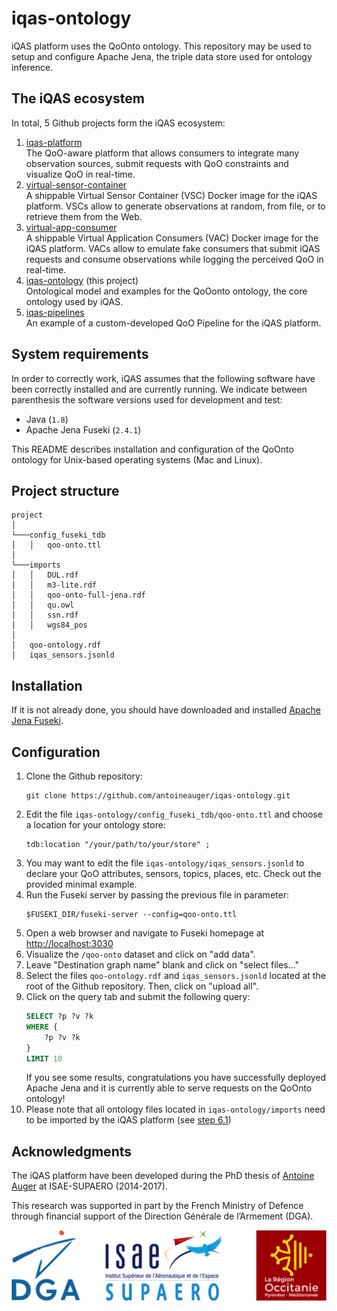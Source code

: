 # iqas-ontology

iQAS platform uses the QoOnto ontology. This repository may be used to setup and configure Apache Jena, the triple data store used for ontology inference.

## The iQAS ecosystem

In total, 5 Github projects form the iQAS ecosystem:
1. [iqas-platform](https://github.com/antoineauger/iqas-platform)<br/>The QoO-aware platform that allows consumers to integrate many observation sources, submit requests with QoO constraints and visualize QoO in real-time.
2. [virtual-sensor-container](https://github.com/antoineauger/virtual-sensor-container) <br/>A shippable Virtual Sensor Container (VSC) Docker image for the iQAS platform. VSCs allow to generate observations at random, from file, or to retrieve them from the Web.
3. [virtual-app-consumer](https://github.com/antoineauger/virtual-app-consumer) <br/>A shippable Virtual Application Consumers (VAC) Docker image for the iQAS platform. VACs allow to emulate fake consumers that submit iQAS requests and consume observations while logging the perceived QoO in real-time.
4. [iqas-ontology](https://github.com/antoineauger/iqas-ontology) (this project)<br/>Ontological model and examples for the QoOonto ontology, the core ontology used by iQAS.
5. [iqas-pipelines](https://github.com/antoineauger/iqas-pipelines) <br/>An example of a custom-developed QoO Pipeline for the iQAS platform.

## System requirements

In order to correctly work, iQAS assumes that the following software have been correctly installed and are currently running. We indicate between parenthesis the software versions used for development and test:
* Java (`1.8`)
* Apache Jena Fuseki (`2.4.1`)

This README describes installation and configuration of the QoOnto ontology for Unix-based operating systems (Mac and Linux).

## Project structure

```
project
│
└───config_fuseki_tdb
│   │   qoo-onto.ttl
│
└───imports
│   │   DUL.rdf
│   │   m3-lite.rdf
│   │   qoo-onto-full-jena.rdf
│   │   qu.owl
│   │   ssn.rdf
│   │   wgs84_pos
│
│   qoo-ontology.rdf
│   iqas_sensors.jsonld
```

## Installation

If it is not already done, you should have downloaded and installed [Apache Jena Fuseki](https://jena.apache.org/documentation/serving_data/).

## Configuration

1. Clone the Github repository:
    ```
    git clone https://github.com/antoineauger/iqas-ontology.git
    ```
2. Edit the file `iqas-ontology/config_fuseki_tdb/qoo-onto.ttl` and choose a location for your ontology store:
    ```
    tdb:location "/your/path/to/your/store" ;
    ```
3. You may want to edit the file `iqas-ontology/iqas_sensors.jsonld` to declare your QoO attributes, sensors, topics, places, etc. Check out the provided minimal example.
4. Run the Fuseki server by passing the previous file in parameter:
    ```
    $FUSEKI_DIR/fuseki-server --config=qoo-onto.ttl
    ```
5. Open a web browser and navigate to Fuseki homepage at [http://localhost:3030](http://localhost:3030)
6. Visualize the `/qoo-onto` dataset and click on "add data".
7. Leave "Destination graph name" blank and click on "select files..."
8. Select the files `qoo-ontology.rdf` and `iqas_sensors.jsonld` located at the root of the Github repository. Then, click on "upload all".
9. Click on the query tab and submit the following query:
    ```sql
    SELECT ?p ?v ?k
    WHERE {
        ?p ?v ?k 
    }
    LIMIT 10
    ``` 
    If you see some results, congratulations you have successfully deployed Apache Jena and it is currently able to serve requests on the QoOnto ontology!
10. Please note that all ontology files located in `iqas-ontology/imports` need to be imported by the iQAS platform (see [step 6.1](https://github.com/antoineauger/iqas-platform#configuration))
    
## Acknowledgments

The iQAS platform have been developed during the PhD thesis of [Antoine Auger](https://personnel.isae-supaero.fr/antoine-auger/?lang=en) at ISAE-SUPAERO (2014-2017).

This research was supported in part by the French Ministry of Defence through financial support of the Direction Générale de l’Armement (DGA).

![banniere](https://github.com/antoineauger/iqas-platform/blob/master/src/main/resources/web/figures/banniere.png?raw=true "Banniere")
